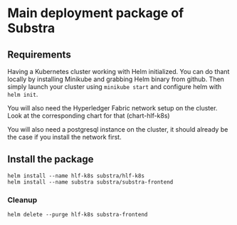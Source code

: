 # Main deployment package of Substra

## Requirements

Having a Kubernetes cluster working with Helm initialized. You can do thant locally by installing Minikube and grabbing Helm binary from github.
Then simply launch your cluster using `minikube start` and configure helm with `helm init`.

You will also need the Hyperledger Fabric network setup on the cluster.
Look at the corresponding chart for that (chart-hlf-k8s)

You will also need a postgresql instance on the cluster, it should already be the case if you install the network first.

## Install the package
```
helm install --name hlf-k8s substra/hlf-k8s
helm install --name substra substra/substra-frontend
```

### Cleanup
```
helm delete --purge hlf-k8s substra-frontend
```
